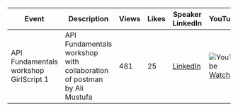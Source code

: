 <br>

| Event                                  | Description                                                            | Views | Likes | Speaker LinkedIn                                     | YouTube                                                                                                       |
| -------------------------------------- | ---------------------------------------------------------------------- | ----- | ----- | ---------------------------------------------------- | ------------------------------------------------------------------------------------------------------------- |
| API Fundamentals workshop GirlScript 1 | API Fundamentals workshop with collaboration of postman by Ali Mustufa | 481   | 25    | [LinkedIn](https://www.linkedin.com/in/ialimustufa/) | ![YouTube](https://img.youtube.com/vi/llyz65IYV-o/0.jpg) [Watch](https://www.youtube.com/watch?v=llyz65IYV-o) |
